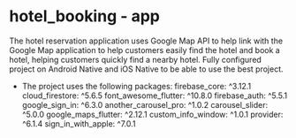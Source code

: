 # hotel_booking - app

The hotel reservation application uses Google Map API to help link with the Google Map application to help customers easily find the hotel and book a hotel, helping customers quickly find a nearby hotel.
Fully configured project on Android Native and iOS Native to be able to use the best project.

- The project uses the following packages: 
  firebase_core: ^3.12.1
  cloud_firestore: ^5.6.5
  font_awesome_flutter: ^10.8.0
  firebase_auth: ^5.5.1
  google_sign_in: ^6.3.0
  another_carousel_pro: ^1.0.2
  carousel_slider: ^5.0.0
  google_maps_flutter: ^2.12.1
  custom_info_window: ^1.0.1
  provider: ^6.1.4
  sign_in_with_apple: ^7.0.1

